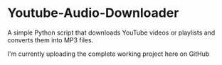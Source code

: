 # Youtube-Audio-Downloader
A simple Python script that downloads YouTube videos or playlists and converts them into MP3 files.

I'm currently uploading the complete working project here on GitHub
